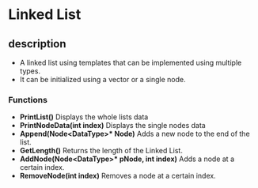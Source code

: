 # Linked List

## description
* A linked list using templates that can be implemented using multiple types.
* It can be initialized using a vector or a single node. 

### Functions
- **PrintList()** Displays the whole lists data
- **PrintNodeData(int index)** Displays the single nodes data
- **Append(Node\<DataType\>\* Node)** Adds a new node to the end of the list.
- **GetLength()** Returns the length of the Linked List.
- **AddNode(Node\<DataType\>\* pNode, int index)** Adds a node at a certain index.
- **RemoveNode(int index)** Removes a node at a certain index. 
